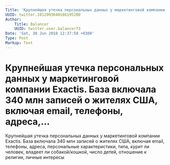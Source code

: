 ```yaml
---
Title: 'Крупнейшая утечка персональных данных у маркетинговой компании Exactis. База включала 340 млн записей о жителях США, включая email, телефоны, адреса,…'
UUID: twitter.1012993640166195200
Author:
    Title: Balancer
    UUID: twitter.user.balancer73
Date: 'Sat, 30 Jun 2018 12:37:58 +0300'
Type: Post
Markup: Text
---
```


# Крупнейшая утечка персональных данных у маркетинговой компании Exactis. База включала 340 млн записей о жителях США, включая email, телефоны, адреса,…

Крупнейшая утечка персональных данных у маркетинговой
компании Exactis. База включала 340 млн записей о жителях
США, включая email, телефоны, адреса, персональные
характеристики, типа, курит ли человек, владеет ли
собакой/кошкой, число детей, отношение к религии, личные
интересы